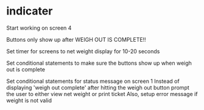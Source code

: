 # indicater

Start working on screen 4

Buttons only show up after WEIGH OUT IS COMPLETE!!

Set timer for screens to net weight display for 10-20 seconds

Set conditional statements to make sure the buttons show up when weigh out is complete

Set conditional statements for status message on screen 1
    Instead of displaying 'weigh out complete' after hitting the weigh out button prompt the user to either view net weight or print ticket
    Also, setup error message if weight is not valid